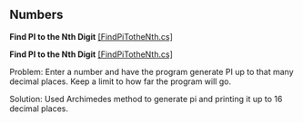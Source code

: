 Numbers
---------

**Find PI to the Nth Digit** [[FindPiTotheNth.cs]](https://github.com/JonathanPepin/ProblemSolving-in-CSharp/blob/master/Numbers/FindPiTotheNth.cs)

**Find PI to the Nth Digit** [[FindPiTotheNth.cs]](Numbers/FindPiTotheNth.cs)

Problem: Enter a number and have the program generate PI up to that many decimal places. Keep a limit to how far the program will go.

Solution: Used Archimedes method to generate pi and printing it up to 16 decimal places.

